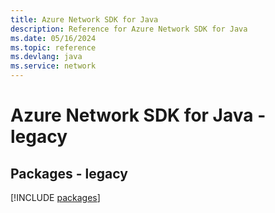 ```yaml
---
title: Azure Network SDK for Java
description: Reference for Azure Network SDK for Java
ms.date: 05/16/2024
ms.topic: reference
ms.devlang: java
ms.service: network
---
```

# Azure Network SDK for Java - legacy
## Packages - legacy
[!INCLUDE [packages](network-index.md)]